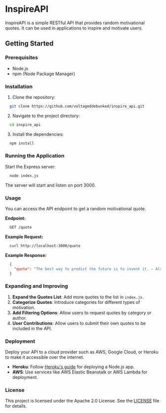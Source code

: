 # InspireAPI

InspireAPI is a simple RESTful API that provides random motivational quotes. It can be used in applications to inspire and motivate users.

## Getting Started

### Prerequisites

- Node.js
- npm (Node Package Manager)

### Installation

1. Clone the repository:
```bash
  git clone https://github.com/voltageddebunked/inspire_api.git
```
2. Navigate to the project directory:
```bash
  cd inspire_api
```
3. Install the dependencies:
```bash
  npm install
```
### Running the Application

Start the Express server:
```bash
  node index.js
```
The server will start and listen on port 3000.

### Usage

You can access the API endpoint to get a random motivational quote.

**Endpoint:**
```bash
  GET /quote
```
**Example Request:**
```bash
  curl http://localhost:3000/quote
```
**Example Response:**
```json
  {
    "quote": "The best way to predict the future is to invent it. – Alan Kay"
  }
```
### Expanding and Improving

1. **Expand the Quotes List**: Add more quotes to the list in `index.js`.
2. **Categorize Quotes**: Introduce categories for different types of motivation.
3. **Add Filtering Options**: Allow users to request quotes by category or author.
4. **User Contributions**: Allow users to submit their own quotes to be included in the API.

### Deployment

Deploy your API to a cloud provider such as AWS, Google Cloud, or Heroku to make it accessible over the internet.

- **Heroku**: Follow [Heroku's guide](https://devcenter.heroku.com/articles/getting-started-with-nodejs) for deploying a Node.js app.
- **AWS**: Use services like AWS Elastic Beanstalk or AWS Lambda for deployment.

### License

This project is licensed under the Apache 2.0 License. See the [LICENSE](LICENSE) file for details.
